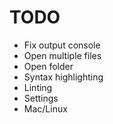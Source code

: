 # TODO
* Fix output console
* Open multiple files
* Open folder
* Syntax highlighting
* Linting
* Settings
* Mac/Linux